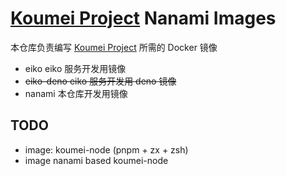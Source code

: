 # [Koumei Project](https://github.com/ddosakura/koumei) Nanami Images

本仓库负责编写 [Koumei Project](https://github.com/ddosakura/koumei) 所需的 Docker 镜像

+ eiko eiko 服务开发用镜像
+ ~~eiko-deno eiko 服务开发用 deno 镜像~~
+ nanami 本仓库开发用镜像

## TODO

+ image: koumei-node (pnpm + zx + zsh)
+ image nanami based koumei-node
